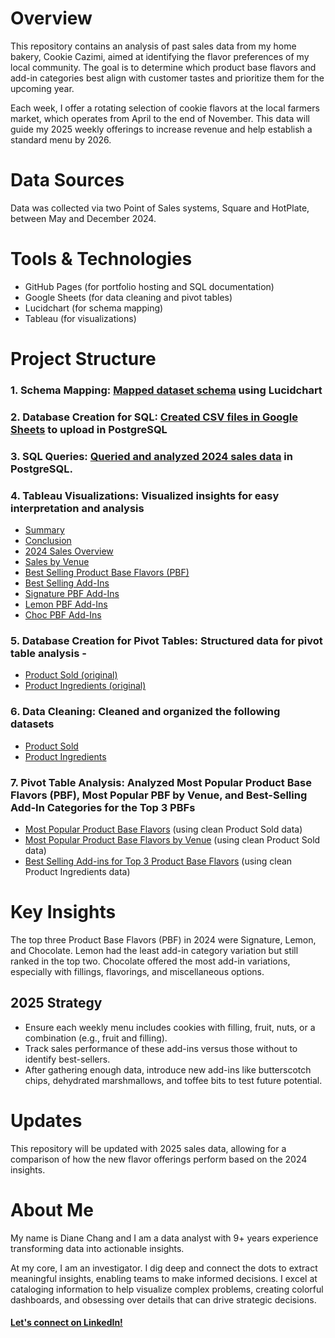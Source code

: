 # Overview
This repository contains an analysis of past sales data from my home bakery, Cookie Cazimi, aimed at identifying the flavor preferences of my local community. The goal is to determine which product base flavors and add-in categories best align with customer tastes and prioritize them for the upcoming year.

Each week, I offer a rotating selection of cookie flavors at the local farmers market, which operates from April to the end of November. This data will guide my 2025 weekly offerings to increase revenue and help establish a standard menu by 2026.
# Data Sources
Data was collected via two Point of Sales systems, Square and HotPlate, between May and December 2024.
# Tools & Technologies
- GitHub Pages (for portfolio hosting and SQL documentation)
- Google Sheets (for data cleaning and pivot tables)
- Lucidchart (for schema mapping)
- Tableau (for visualizations)
# Project Structure
### 1. Schema Mapping: [Mapped dataset schema](https://drive.google.com/file/d/1VHe8FHuB_1ELHzrgR6Q9j8C-r-a2YhZL/view?usp=sharing) using Lucidchart
### 2. Database Creation for SQL: [Created CSV files in Google Sheets](https://docs.google.com/spreadsheets/d/1XWDW-rlg2smpr5kfeQ3M3IfVQq9Lwmq0sefOD8G5xSw/edit?gid=2025780335#gid=2025780335) to upload in PostgreSQL
### 3. SQL Queries: [Queried and analyzed 2024 sales data](https://github.com/dianejchang/Cookie-Cazimi/blob/main/Cookie%20Cazimi%202024%20Sales.sql) in PostgreSQL.
### 4. Tableau Visualizations: Visualized insights for easy interpretation and analysis
- [Summary](https://public.tableau.com/app/profile/diane.chang/viz/CookieCazimi/Summary)
- [Conclusion](https://public.tableau.com/app/profile/diane.chang/viz/CookieCazimi/Conclusion)
- [2024 Sales Overview](https://public.tableau.com/app/profile/diane.chang/viz/CookieCazimi/2024SalesOverview)
- [Sales by Venue](https://public.tableau.com/app/profile/diane.chang/viz/CookieCazimi/SalesbyVenue)
- [Best Selling Product Base Flavors (PBF)](https://public.tableau.com/app/profile/diane.chang/viz/CookieCazimi/BestSellingProductBaseFlavorsPBF_1)
- [Best Selling Add-Ins](https://public.tableau.com/app/profile/diane.chang/viz/CookieCazimi/BestSellingAdd-Ins)
- [Signature PBF Add-Ins](https://public.tableau.com/app/profile/diane.chang/viz/CookieCazimi/SignaturePBFAdd-Ins)
- [Lemon PBF Add-Ins](https://public.tableau.com/app/profile/diane.chang/viz/CookieCazimi/LemonPBFAdd-Ins)
- [Choc PBF Add-Ins](https://public.tableau.com/app/profile/diane.chang/viz/CookieCazimi/ChocPBFAdd-Ins)
### 5. Database Creation for Pivot Tables: Structured data for pivot table analysis - 
- [Product Sold (original)](https://docs.google.com/spreadsheets/d/1OsPwNVErjDuB6vxbAGwtE_Lntyod4CCz6DLKGRFDTyo/edit?gid=8254207#gid=8254207)
- [Product Ingredients (original)](https://docs.google.com/spreadsheets/d/1OsPwNVErjDuB6vxbAGwtE_Lntyod4CCz6DLKGRFDTyo/edit?gid=424442305#gid=424442305)
### 6. Data Cleaning: Cleaned and organized the following datasets
- [Product Sold](https://docs.google.com/spreadsheets/d/1OsPwNVErjDuB6vxbAGwtE_Lntyod4CCz6DLKGRFDTyo/edit?gid=122741989#gid=122741989)
- [Product Ingredients](https://docs.google.com/spreadsheets/d/1OsPwNVErjDuB6vxbAGwtE_Lntyod4CCz6DLKGRFDTyo/edit?gid=1784493945#gid=1784493945)
### 7. Pivot Table Analysis: Analyzed Most Popular Product Base Flavors (PBF), Most Popular PBF by Venue, and Best-Selling Add-In Categories for the Top 3 PBFs
- [Most Popular Product Base Flavors](https://docs.google.com/spreadsheets/d/1OsPwNVErjDuB6vxbAGwtE_Lntyod4CCz6DLKGRFDTyo/edit?gid=1534329371#gid=1534329371) (using clean Product Sold data)
- [Most Popular Product Base Flavors by Venue](https://docs.google.com/spreadsheets/d/1OsPwNVErjDuB6vxbAGwtE_Lntyod4CCz6DLKGRFDTyo/edit?gid=914106830#gid=914106830) (using clean Product Sold data)
- [Best Selling Add-ins for Top 3 Product Base Flavors](https://docs.google.com/spreadsheets/d/1OsPwNVErjDuB6vxbAGwtE_Lntyod4CCz6DLKGRFDTyo/edit?gid=155571409#gid=155571409) (using clean Product Ingredients data)
# Key Insights
The top three Product Base Flavors (PBF) in 2024 were Signature, Lemon, and Chocolate.
Lemon had the least add-in category variation but still ranked in the top two.
Chocolate offered the most add-in variations, especially with fillings, flavorings, and miscellaneous options.
## 2025 Strategy
- Ensure each weekly menu includes cookies with filling, fruit, nuts, or a combination (e.g., fruit and filling).
- Track sales performance of these add-ins versus those without to identify best-sellers.
- After gathering enough data, introduce new add-ins like butterscotch chips, dehydrated marshmallows, and toffee bits to test future potential.
# Updates
This repository will be updated with 2025 sales data, allowing for a comparison of how the new flavor offerings perform based on the 2024 insights.
# About Me
My name is Diane Chang and I am a data analyst with 9+ years experience transforming data into actionable insights.

At my core, I am an investigator. I dig deep and connect the dots to extract meaningful insights, enabling teams to make informed decisions. I excel at cataloging information to help visualize complex problems, creating colorful dashboards, and obsessing over details that can drive strategic decisions.

#### [Let's connect on LinkedIn!](https://www.linkedin.com/in/dianejchang/)
